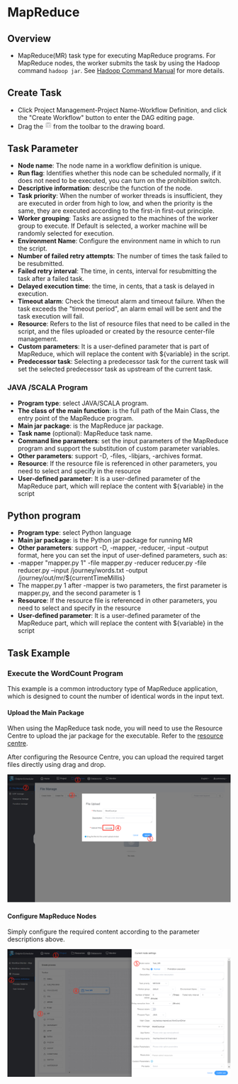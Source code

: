 # MapReduce

## Overview

- MapReduce(MR) task type for executing MapReduce programs. For MapReduce nodes, the worker submits the task by using the Hadoop command `hadoop jar`. See [Hadoop Command Manual](https://hadoop.apache.org/docs/current/hadoop-project-dist/hadoop-common/CommandsManual.html#jar) for more details.

## Create Task

- Click Project Management-Project Name-Workflow Definition, and click the "Create Workflow" button to enter the DAG editing page.
- Drag the <img src="/img/tasks/icons/mr.png" width="15"/> from the toolbar to the drawing board.

## Task Parameter

-    **Node name**: The node name in a workflow definition is unique.
-    **Run flag**: Identifies whether this node can be scheduled normally, if it does not need to be executed, you can turn on the prohibition switch.
-    **Descriptive information**: describe the function of the node.
-    **Task priority**: When the number of worker threads is insufficient, they are executed in order from high to low, and when the priority is the same, they are executed according to the first-in first-out principle.
-    **Worker grouping**: Tasks are assigned to the machines of the worker group to execute. If Default is selected, a worker machine will be randomly selected for execution.
-    **Environment Name**: Configure the environment name in which to run the script.
-    **Number of failed retry attempts**: The number of times the task failed to be resubmitted.
-    **Failed retry interval**: The time, in cents, interval for resubmitting the task after a failed task.
-    **Delayed execution time**: the time, in cents, that a task is delayed in execution.
-    **Timeout alarm**: Check the timeout alarm and timeout failure. When the task exceeds the "timeout period", an alarm email will be sent and the task execution will fail.
-    **Resource**: Refers to the list of resource files that need to be called in the script, and the files uploaded or created by the resource center-file management.
-    **Custom parameters**: It is a user-defined parameter that is part of MapReduce, which will replace the content with ${variable} in the script.
-    **Predecessor task**: Selecting a predecessor task for the current task will set the selected predecessor task as upstream of the current task.

### JAVA /SCALA Program

- **Program type**: select JAVA/SCALA program.
- **The class of the main function**: is the full path of the Main Class, the entry point of the MapReduce program.
- **Main jar package**: is the MapReduce jar package.
- **Task name** (optional): MapReduce task name.
- **Command line parameters**: set the input parameters of the MapReduce program and support the substitution of custom parameter variables.
- **Other parameters**: support -D, -files, -libjars, -archives format.
- **Resource**: If the resource file is referenced in other parameters, you need to select and specify in the resource
- **User-defined parameter**: It is a user-defined parameter of the MapReduce part, which will replace the content with \${variable} in the script

## Python program

- **Program type**: select Python language
- **Main jar package**: is the Python jar package for running MR
- **Other parameters**: support -D, -mapper, -reducer, -input -output format, here you can set the input of user-defined parameters, such as:
- -mapper "mapper.py 1" -file mapper.py -reducer reducer.py -file reducer.py –input /journey/words.txt -output /journey/out/mr/\${currentTimeMillis}
- The mapper.py 1 after -mapper is two parameters, the first parameter is mapper.py, and the second parameter is 1
- **Resource**: If the resource file is referenced in other parameters, you need to select and specify in the resource
- **User-defined parameter**: It is a user-defined parameter of the MapReduce part, which will replace the content with \${variable} in the script

## Task Example

### Execute the WordCount Program

This example is a common introductory type of MapReduce application, which is designed to count the number of identical words in the input text.

#### Upload the Main Package

When using the MapReduce task node, you will need to use the Resource Centre to upload the jar package for the executable. Refer to the [resource centre](../resource.md).

After configuring the Resource Centre, you can upload the required target files directly using drag and drop.

![resource_upload](/img/tasks/demo/resource_upload.png)

#### Configure MapReduce Nodes

Simply configure the required content according to the parameter descriptions above.

![demo-mr-simple](/img/tasks/demo/mr.png)
